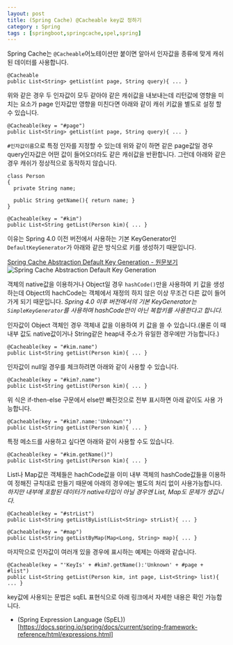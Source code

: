 ```yaml
---
layout: post
title: (Spring Cache) @Cacheable key값 정하기
category : Spring
tags : [springboot,springcache,spel,spring]
---
```

Spring Cache는 `@Cacheable`어노테이션만 붙이면 알아서 인자값을 종류에 맞게 캐쉬된 데이터를 사용합니다.

    @Cacheable
    public List<String> getList(int page, String query){ ... }

위와 같은 경우 두 인자값이 모두 같아야 같은 캐쉬값을 내보내는데 리턴값에 영향을 미치는 요소가 page 인자값만 영향을 미친다면 아래와 같이 캐쉬 키값을 별도로 설정 할 수 있습니다.

    @Cacheable(key = "#page")
    public List<String> getList(int page, String query){ ... }

`#인자값이름`으로 특정 인자를 지정할 수 있는데 위와 같이 하면 같은 page값일 경우 query인자값은 어떤 값이 들어오더라도 같은 캐쉬값을 반환합니다.
그런데 아래와 같은 경우 캐쉬가 정상적으로 동작하지 않습니다.

    class Person
    {
      private String name;

      public String getName(){ return name; }
    }

    @Cacheable(key = "#kim")
    public List<String getList(Person kim){ ... }

이유는 Spring 4.0 이전 버전에서 사용하는 기본 KeyGenerator인 `DefaultKeyGenerator`가 아래와 같은 방식으로 키를 생성하기 때문입니다.

[Spring Cache Abstraction Default Key Generation - 원문보기](https://docs.spring.io/spring/docs/current/spring-framework-reference/html/cache.html#cache-annotations-cacheable-default-key)
![Spring Cache Abstraction Default Key Generation](/assets/img/java/springboot-cache-key/1.png)

객체의 native값을 이용하거나 Object일 경우 `hashCode()`만을 사용하여 키 값을 생성하는데 Object의 hachCode는 객체에서 재정의 하지 않은 이상 무조건 다른 값이 들어가게 되기 때문입니다.
_Spring 4.0 이후 버전에서의 기본 KeyGenerator는 `SimpleKeyGenerator`를 사용하며 hashCode만이 아닌 복합키를 사용한다고 합니다._

인자값이 Object 객체인 경우 객체내 값을 이용하여 키 값을 쓸 수 있습니다.(물론 이 때 내부 값도 native값이거나 String같은 heap내 주소가 유일한 경우에만 가능합니다.)

    @Cacheable(key = "#kim.name")
    public List<String getList(Person kim){ ... }

인자값이 null일 경우를 체크하려면 아래와 같이 사용할 수 있습니다.

    @Cacheable(key = "#kim?.name")
    public List<String getList(Person kim){ ... }

위 식은 if-then-else 구문에서 else만 빠진것으로 전부 표시하면 아래 같이도 사용 가능합니다.

    @Cacheable(key = "#kim?.name:'Unknown'")
    public List<String getList(Person kim){ ... }

특정 메소드를 사용하고 싶다면 아래와 같이 사용할 수도 있습니다.

    @Cacheable(key = "#kim.getName()")
    public List<String getList(Person kim){ ... }

List나 Map값은 객체들은 hachCode값을 이미 내부 객체의 hashCode값들을 이용하여 정해진 규칙대로 만들기 때문에 아래의 경우에는 별도의 처리 없이 사용가능합니다.
_하지만 내부에 포함된 데이터가 native타입이 아닐 경우엔 List, Map도 문제가 생깁니다._

    @Cacheable(key = "#strList")
    public List<String getListByList(List<String> strList){ ... }

    @Cacheable(key = "#map")
    public List<String getListByMap(Map<Long, String> map){ ... }

마지막으로 인자값이 여러개 있을 경우에 표시하는 예제는 아래와 같습니다.

    @Cacheable(key = "'KeyIs' + #kim?.getName():'Unknown' + #page + #list")
    public List<String getList(Person kim, int page, List<String> list){ ... }

key값에 사용되는 문법은 sqEL 표현식으로 아래 링크에서 자세한 내용은 확인 가능합니다.

- (Spring Expression Language (SpEL))[https://docs.spring.io/spring/docs/current/spring-framework-reference/html/expressions.html]
